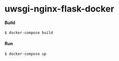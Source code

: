 # uwsgi-nginx-flask-docker

#### Build
```
$ docker-compose build
```

#### Run
```
$ docker-compose up
```


